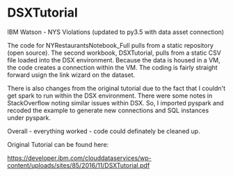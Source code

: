 # DSXTutorial
IBM Watson - NYS Violations (updated to py3.5 with data asset connection)

The code for NYRestaurantsNotebook_Full pulls from a static repository (open source).  The second workbook, DSXTutorial, pulls
from a static CSV file loaded into the DSX environment.  Because the data is housed in a VM, the code creates a connection within
the VM.  The coding is fairly straight forward usign the link wizard on the dataset.

There is also changes from the original tutorial due to the fact that I couldn't get spark to run within the DSX environment.  There
were some notes in StackOverflow noting similar issues within DSX.  So, I imported pyspark and recoded the example to generate new
connections and SQL instances under pyspark.

Overall - everything worked - code could definately be cleaned up.

Original Tutorial can be found here:

https://developer.ibm.com/clouddataservices/wp-content/uploads/sites/85/2016/11/DSXTutorial.pdf

